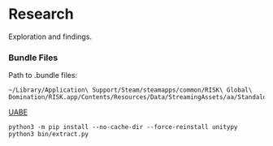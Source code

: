 # Research

Exploration and findings.

### Bundle Files

Path to .bundle files:
```text
~/Library/Application\ Support/Steam/steamapps/common/RISK\ Global\ Domination/RISK.app/Contents/Resources/Data/StreamingAssets/aa/StandaloneOSX/
```

[UABE](https://github.com/SeriousCache/UABE/releases/tag/v3.0-beta1)

```shell
python3 -m pip install --no-cache-dir --force-reinstall unitypy
python3 bin/extract.py
```

